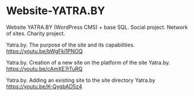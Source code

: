 # Website-YATRA.BY
Website YATRA.BY (WordPress CMS) + base SQL. Social project. Network of sites. Charity project.

Yatra.by. The purpose of the site and its capabilities.
https://youtu.be/bWgFki1PNOQ

Yatra.by. Creation of a new site on the platform of the site Yatra.by.
https://youtu.be/cAmXE7rTuRQ

Yatra.by. Adding an existing site to the site directory Yatra.by
https://youtu.be/K-QygbAD5z4
